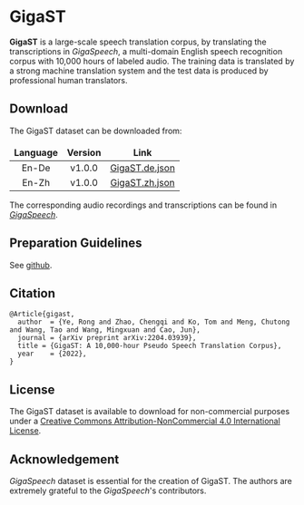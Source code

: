 # GigaST

**GigaST** is a large-scale speech translation corpus, by translating the transcriptions in *GigaSpeech*, a multi-domain English speech recognition corpus with 10,000 hours of labeled audio. The training data is translated by a strong machine translation system and the test data is produced by professional human translators.

## Download 

The GigaST dataset can be downloaded from: 

<style>
table th,td {
    border: 0px;
}
table th:first-of-type {
    width: 8px;
}

table td:nth-child(1) {
    white-space: nowrap; 
}
</style>

<font size=3>

| Language | Version | Link |
|:---:|:---:|:---:|
|En-De|v1.0.0| [GigaST.de.json](https://lf3-nlp-opensource.bytetos.com/obj/nlp-opensource/datasets/GigaST/GigaST.de.json)|
|En-Zh|v1.0.0| [GigaST.zh.json](https://lf3-nlp-opensource.bytetos.com/obj/nlp-opensource/datasets/GigaST/GigaST.zh.json)|

</font>


The corresponding audio recordings and transcriptions can be found in [*GigaSpeech*](https://github.com/SpeechColab/GigaSpeech). 


## Preparation Guidelines
See [github](https://github.com/bytedance/neurst/tree/master/datasets/GigaST). 


## Citation

```
@Article{gigast,
  author  = {Ye, Rong and Zhao, Chengqi and Ko, Tom and Meng, Chutong and Wang, Tao and Wang, Mingxuan and Cao, Jun},
  journal = {arXiv preprint arXiv:2204.03939},
  title = {GigaST: A 10,000-hour Pseudo Speech Translation Corpus},
  year    = {2022},
}
```


## License
The GigaST dataset is available to download for non-commercial purposes under a [Creative Commons Attribution-NonCommercial 4.0 International License](https://creativecommons.org/licenses/by-nc/4.0/legalcode).


## Acknowledgement
*GigaSpeech* dataset is essential for the creation of GigaST. The authors are extremely grateful to the *GigaSpeech*'s contributors.

